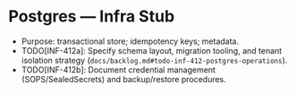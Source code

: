 # Postgres — Infra Stub

- Purpose: transactional store; idempotency keys; metadata.
- TODO[INF-412a]: Specify schema layout, migration tooling, and tenant isolation strategy (`docs/backlog.md#todo-inf-412-postgres-operations`).
- TODO[INF-412b]: Document credential management (SOPS/SealedSecrets) and backup/restore procedures.
